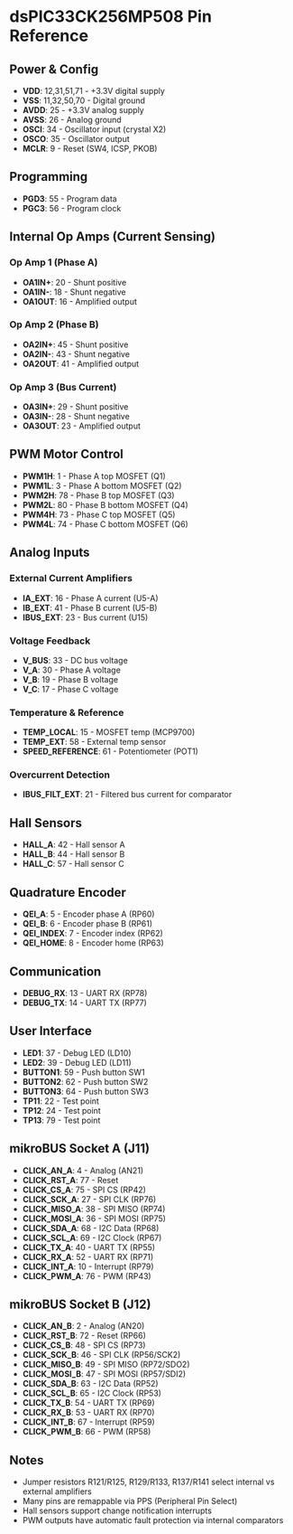 # dsPIC33CK256MP508 Pin Reference

## Power & Config
- **VDD**: 12,31,51,71 - +3.3V digital supply
- **VSS**: 11,32,50,70 - Digital ground  
- **AVDD**: 25 - +3.3V analog supply
- **AVSS**: 26 - Analog ground
- **OSCI**: 34 - Oscillator input (crystal X2)
- **OSCO**: 35 - Oscillator output
- **MCLR**: 9 - Reset (SW4, ICSP, PKOB)

## Programming
- **PGD3**: 55 - Program data
- **PGC3**: 56 - Program clock

## Internal Op Amps (Current Sensing)
### Op Amp 1 (Phase A)
- **OA1IN+**: 20 - Shunt positive
- **OA1IN-**: 18 - Shunt negative  
- **OA1OUT**: 16 - Amplified output

### Op Amp 2 (Phase B)
- **OA2IN+**: 45 - Shunt positive
- **OA2IN-**: 43 - Shunt negative
- **OA2OUT**: 41 - Amplified output

### Op Amp 3 (Bus Current)
- **OA3IN+**: 29 - Shunt positive
- **OA3IN-**: 28 - Shunt negative
- **OA3OUT**: 23 - Amplified output

## PWM Motor Control
- **PWM1H**: 1 - Phase A top MOSFET (Q1)
- **PWM1L**: 3 - Phase A bottom MOSFET (Q2)
- **PWM2H**: 78 - Phase B top MOSFET (Q3)
- **PWM2L**: 80 - Phase B bottom MOSFET (Q4)
- **PWM4H**: 73 - Phase C top MOSFET (Q5)
- **PWM4L**: 74 - Phase C bottom MOSFET (Q6)

## Analog Inputs
### External Current Amplifiers
- **IA_EXT**: 16 - Phase A current (U5-A)
- **IB_EXT**: 41 - Phase B current (U5-B)
- **IBUS_EXT**: 23 - Bus current (U15)

### Voltage Feedback
- **V_BUS**: 33 - DC bus voltage
- **V_A**: 30 - Phase A voltage
- **V_B**: 19 - Phase B voltage
- **V_C**: 17 - Phase C voltage

### Temperature & Reference
- **TEMP_LOCAL**: 15 - MOSFET temp (MCP9700)
- **TEMP_EXT**: 58 - External temp sensor
- **SPEED_REFERENCE**: 61 - Potentiometer (POT1)

### Overcurrent Detection
- **IBUS_FILT_EXT**: 21 - Filtered bus current for comparator

## Hall Sensors
- **HALL_A**: 42 - Hall sensor A
- **HALL_B**: 44 - Hall sensor B  
- **HALL_C**: 57 - Hall sensor C

## Quadrature Encoder
- **QEI_A**: 5 - Encoder phase A (RP60)
- **QEI_B**: 6 - Encoder phase B (RP61)
- **QEI_INDEX**: 7 - Encoder index (RP62)
- **QEI_HOME**: 8 - Encoder home (RP63)

## Communication
- **DEBUG_RX**: 13 - UART RX (RP78)
- **DEBUG_TX**: 14 - UART TX (RP77)

## User Interface
- **LED1**: 37 - Debug LED (LD10)
- **LED2**: 39 - Debug LED (LD11)
- **BUTTON1**: 59 - Push button SW1
- **BUTTON2**: 62 - Push button SW2
- **BUTTON3**: 64 - Push button SW3
- **TP11**: 22 - Test point
- **TP12**: 24 - Test point
- **TP13**: 79 - Test point

## mikroBUS Socket A (J11)
- **CLICK_AN_A**: 4 - Analog (AN21)
- **CLICK_RST_A**: 77 - Reset
- **CLICK_CS_A**: 75 - SPI CS (RP42)
- **CLICK_SCK_A**: 27 - SPI CLK (RP76)
- **CLICK_MISO_A**: 38 - SPI MISO (RP74)
- **CLICK_MOSI_A**: 36 - SPI MOSI (RP75)
- **CLICK_SDA_A**: 68 - I2C Data (RP68)
- **CLICK_SCL_A**: 69 - I2C Clock (RP67)
- **CLICK_TX_A**: 40 - UART TX (RP55)
- **CLICK_RX_A**: 52 - UART RX (RP71)
- **CLICK_INT_A**: 10 - Interrupt (RP79)
- **CLICK_PWM_A**: 76 - PWM (RP43)

## mikroBUS Socket B (J12)
- **CLICK_AN_B**: 2 - Analog (AN20)
- **CLICK_RST_B**: 72 - Reset (RP66)
- **CLICK_CS_B**: 48 - SPI CS (RP73)
- **CLICK_SCK_B**: 46 - SPI CLK (RP56/SCK2)
- **CLICK_MISO_B**: 49 - SPI MISO (RP72/SDO2)
- **CLICK_MOSI_B**: 47 - SPI MOSI (RP57/SDI2)
- **CLICK_SDA_B**: 63 - I2C Data (RP52)
- **CLICK_SCL_B**: 65 - I2C Clock (RP53)
- **CLICK_TX_B**: 54 - UART TX (RP69)
- **CLICK_RX_B**: 53 - UART RX (RP70)
- **CLICK_INT_B**: 67 - Interrupt (RP59)
- **CLICK_PWM_B**: 66 - PWM (RP58)

## Notes
- Jumper resistors R121/R125, R129/R133, R137/R141 select internal vs external amplifiers
- Many pins are remappable via PPS (Peripheral Pin Select)
- Hall sensors support change notification interrupts
- PWM outputs have automatic fault protection via internal comparators